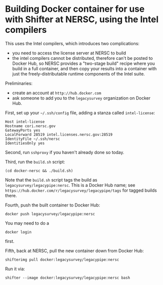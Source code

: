 Building Docker container for use with Shifter at NERSC, using the Intel compilers
==================================================================================

This uses the Intel compilers, which introduces two complications:
- you need to access the license server at NERSC to build
- the intel compilers cannot be distributed, therefore can't be posted to Docker Hub,
  so NERSC provides a "two-stage build" recipe where you build in a full container, and
  then copy your results into a container with just the freely-distributable runtime
  components of the Intel suite.

Preliminaries:

- create an account at `http://hub.docker.com`
- ask someone to add you to the `legacysurvey` organization on Docker Hub.


First, set up your `~/.ssh/config` file, adding a stanza called `intel-license`:

```
Host intel-license
Hostname cori.nersc.gov
GatewayPorts yes
LocalForward 28519 intel.licenses.nersc.gov:28519
IdentityFile ~/.ssh/nersc
IdentitiesOnly yes
```

Second, run `sshproxy` if you haven't already done so today.

Third, run the `build.sh` script:

```
(cd docker-nersc && ./build.sh)
```

Note that the `build.sh` script tags the build as
`legacysurvey/legacypipe:nersc`.  This is a Docker Hub name;
see `https://hub.docker.com/r/legacysurvey/legacypipe/tags` for
tagged builds there.

Fourth, push the built container to Docker Hub:

```
docker push legacysurvey/legacypipe:nersc
```

You may need to do a

```
docker login
```

first.

Fifth, back at NERSC, pull the new container down from Docker Hub:

```
shifterimg pull docker:legacysurvey/legacypipe:nersc
```

Run it via:
```
shifter --image docker:legacysurvey/legacypipe:nersc bash
```
